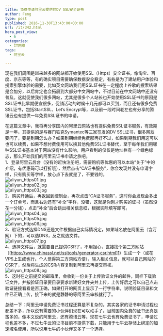 ```yaml
---
title: 免费申请阿里云提供的DV SSL安全证书
author: Feng
type: post
published: 2016-11-30T13:43:00+00:00
url: /it/342.html
hera_post_view:
  - 6
categories:
  - IT网络
tags:
  - 阿里云

---
```

现在我们周围是越来越多的网站都开始使用SSL（Https）安全证书，像淘宝、百度、京东等等，有的确实项目需要确保数据安全稳定，有些是为了建站用户体验和搜索引擎体验的需要，比如英文网站我们用SSL证书在一定程度上谷歌的搜索结果是会加分，以后肯定也会拓展到大部分中文网站中，不过目前在中文网站中还没有普及。这就促使我们很多网站，尤其是很多个人站长也开始使用SSL证书的原因是SSL证书比早期便宜很多，促销活动的时候十几元都可以买到，而且还有很多免费SSL证书，包括StartSSL、Let&#8217;s Encrypt等，以及前一段时间老左也有分享的腾讯云也有提供一年免费SSL证书的申请。

在这篇文章中，我将再分享国内的阿里云网站也有提供免费SSL证书服务，有效期是一年，其提供的是与赛门铁克Symantec等三家签发的DV SSL证书，很多网友要问了，要是到期怎么办？如果到期继续免费那再好不过，如果到期我们用这可以也可以续费，如果不想付费使用可以换其他免费SSL证书替代，至于每年我们用哪种SSL证书基本对于网站没有什么影响，用户看到的仅仅是地址栏有一个绿色标志，那么开始我们的阿里云证书申请之旅吧。  
1、登录阿里云后台（没有的赶快注册吧，需要购机等优惠的可以本站“关于”中的介绍，有优惠码可以打折哦），然后点击“CA证书服务”，你会发现并没有申请字样，只有购买等字样，放心点下去就是了，不要钱的。  
<img decoding="async" src="https://cdn.uu126.cn/usr/uploads/2016/11/405098336.jpg" alt="aliyun_https01.jpg" title="aliyun_https01.jpg" />  
<img decoding="async" src="https://cdn.uu126.cn/usr/uploads/2016/11/4144281364.jpg" alt="aliyun_https02.jpg" title="aliyun_https02.jpg" />  
<img decoding="async" src="https://cdn.uu126.cn/usr/uploads/2016/11/3473460872.jpg" alt="aliyun_https03.jpg" title="aliyun_https03.jpg" />  
2、购买开通后，再返回到控制台，再次点击“CA证书服务”，这时你会发现会多出一个订单号，而且右边还有“补全”字样，没错，这就是你刚才购买的证书（虽然没花一分钱），点击“补全”后会跳出相关信息框，根据实际填写即可。  
<img decoding="async" src="https://cdn.uu126.cn/usr/uploads/2016/11/438895210.jpg" alt="aliyun_https04.jpg" title="aliyun_https04.jpg" />  
<img decoding="async" src="https://cdn.uu126.cn/usr/uploads/2016/11/593186765.jpg" alt="aliyun_https05.jpg" title="aliyun_https05.jpg" />  
<img decoding="async" src="https://cdn.uu126.cn/usr/uploads/2016/11/3687125210.jpg" alt="aliyun_https06.jpg" title="aliyun_https06.jpg" />  
3、验证方式选择DNS还是文件根据自己实际情况定，如果域名放在阿里云（含万网）下的，可以选DNS，反之就选文件。  
<img decoding="async" src="https://cdn.uu126.cn/usr/uploads/2016/11/2487461600.jpg" alt="aliyun_https07.jpg" title="aliyun_https07.jpg" />  
4、选择文件后，就需要自己提供CSR了，不用担心，直接找个第三方网站（[[<https://www.chinassl.net/ssltools/generator-csr.html>][1]][1]）生成一个（或在VPS上生成也行，个人觉得第三方网站方便），输入相关信息，就可以自己网站的 CSR了，然后将生成的CSR内容复制到阿里云再提交审核。  
<img decoding="async" src="https://cdn.uu126.cn/usr/uploads/2016/11/505800284.jpg" alt="aliyun_https08.jpg" title="aliyun_https08.jpg" />  
5、这时在之前提交的邮箱里，会收到一份关于上传验证文件的邮件，同样下载验证文件，并按验证目录要目录要求新建好文件夹并上传，上传好后之可以自己点击验证链接看看是否正确，如果打开的网页上显示了一行字符串，说明验证目录和文件已正确上传，接下来的就是静静的等阿里云审核就行了。

总结一下：阿里云申请免费证书过程还算是不复杂的，其实各家的证书申请过程也都差不多，所以说有需要的小伙伴们现在可以动手了，目前国内免费的证书还真是蛮多的，像本文说的阿里云，还有腾讯云等，现在七牛云也有免费证书了，申请过程也差不多，不过七牛云的证书目前不提供下载，只能用于七牛云存储上绑定的加速域名使用，所以说用七牛的小伙伴又多了一个选择。

 [1]: https://www.chinassl.net/ssltools/generator-csr.html